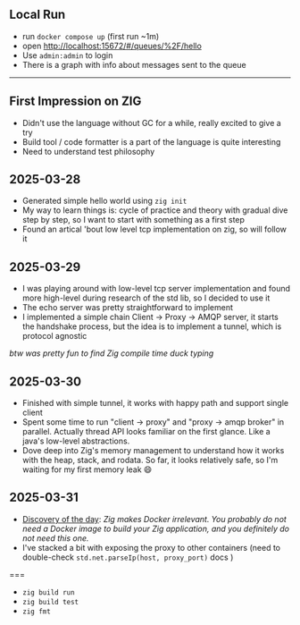 ## Local Run
- run `docker compose up` (first run ~1m)
- open [http://localhost:15672/#/queues/%2F/hello](http://localhost:15672/#/queues/%2F/hello)
- Use `admin:admin` to login
- There is a graph with info about messages sent to the queue

---
## First Impression on ZIG
- Didn't use the language without GC for a while, really excited to give a try
- Build tool / code formatter is a part of the language is quite interesting
- Need to understand test philosophy

## 2025-03-28
- Generated simple hello world using `zig init`
- My way to learn things is: cycle of practice and theory with gradual dive step by step, so I want to start with something as a first step
- Found an artical 'bout low level tcp implementation on zig, so will follow it

## 2025-03-29
- I was playing around with low-level tcp server implementation and found more high-level during research of the std lib, so I decided to use it
- The echo server was pretty straightforward to implement
- I implemented a simple chain Client -> Proxy -> AMQP server, it starts the handshake process, but the idea is to implement a tunnel, which is protocol agnostic

_btw was pretty fun to find Zig compile time duck typing_


## 2025-03-30
- Finished with simple tunnel, it works with happy path and support single client
- Spent some time to run "client -> proxy" and "proxy -> amqp broker" in parallel. Actually thread API looks familiar on the first glance. Like a java's low-level abstractions.
- Dove deep into Zig's memory management to understand how it works with the heap, stack, and rodata. So far, it looks relatively safe, so I'm waiting for my first memory leak 😄

## 2025-03-31
- [Discovery of the day](https://github.com/ziglang/docker-zig): _Zig makes Docker irrelevant. You probably do not need a Docker image to build your Zig application, and you definitely do not need this one._
- I've stacked a bit with exposing the proxy to other containers (need to double-check `std.net.parseIp(host, proxy_port)` docs )


===
- `zig build run`
- `zig build test`
- `zig fmt`
